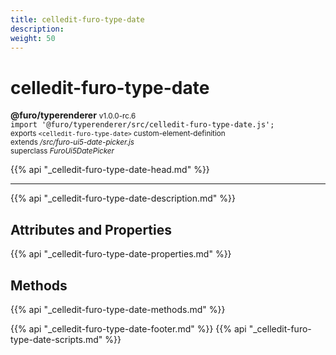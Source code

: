 ```yaml
---
title: celledit-furo-type-date
description: 
weight: 50
---
```


# celledit-furo-type-date
**@furo/typerenderer** <small>v1.0.0-rc.6</small>
<br>`import '@furo/typerenderer/src/celledit-furo-type-date.js';`<small>
<br>exports `<celledit-furo-type-date>` custom-element-definition
<br>extends */src/furo-ui5-date-picker.js*
<br>superclass *FuroUi5DatePicker*</small>

{{% api "_celledit-furo-type-date-head.md" %}}

****



{{% api "_celledit-furo-type-date-description.md" %}}


## Attributes and Properties
{{% api "_celledit-furo-type-date-properties.md" %}}



## Methods
{{% api "_celledit-furo-type-date-methods.md" %}}





{{% api "_celledit-furo-type-date-footer.md" %}}
{{% api "_celledit-furo-type-date-scripts.md" %}}
